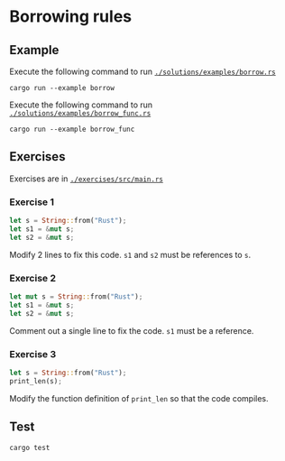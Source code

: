 # Borrowing rules

## Example

Execute the following command to run [`./solutions/examples/borrow.rs`](https://github.com/Cyfrin/rust-crash-course/blob/main/topics/borrowing_rules/solutions/examples/borrow.rs)

```shell
cargo run --example borrow
```

Execute the following command to run [`./solutions/examples/borrow_func.rs`](https://github.com/Cyfrin/rust-crash-course/blob/main/topics/borrowing_rules/solutions/examples/borrow_func.rs)

```shell
cargo run --example borrow_func
```

## Exercises

Exercises are in [`./exercises/src/main.rs`](https://github.com/Cyfrin/rust-crash-course/blob/main/topics/borrowing_rules/exercises/src/main.rs)

### Exercise 1

```rust
let s = String::from("Rust");
let s1 = &mut s;
let s2 = &mut s;
```

Modify 2 lines to fix this code. `s1` and `s2` must be references to `s`.

### Exercise 2

```rust
let mut s = String::from("Rust");
let s1 = &mut s;
let s2 = &mut s;
```

Comment out a single line to fix the code. `s1` must be a reference.

### Exercise 3

```rust
let s = String::from("Rust");
print_len(s);
```

Modify the function definition of `print_len` so that the code compiles.

## Test

```shell
cargo test
```
